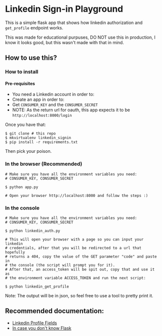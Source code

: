 # Linkedin Sign-in Playground

This is a simple flask app that shows how linkedin authorization and
`get_profile` endpoint works.

This was made for educational purpuses, DO NOT use this in production,
I know it looks good, but this wasn't made with that in mind.

## How to use this?

### How to install

#### Pre-requisites

- You need a Linkedin account in order to:
- Create an app in order to:
- Get `CONSUMER_KEY` and the `CONSUMER_SECRET`
- NOTE: As the return url for oauth, this app expects it to be
`http://localhost:8000/login`

Once you have that:

    $ git clone # this repo
    $ mkvirtualenv linkedin_signin
    $ pip install -r requirements.txt

Then pick your poison.

### In the browser (Recommended)

    # Make sure you have all the environment variables you need:
    # CONSUMER_KEY, CONSUMER_SECRET

    $ python app.py

    # Open your browser http://localhost:8000 and follow the steps :)

### In the console

    # Make sure you have all the environment variables you need:
    # CONSUMER_KEY, CONSUMER_SECRET

    $ python linkedin_auth.py

    # This will open your browser with a page so you can input your linkedin
    # credentials, after that you will be redirected to a url that hopefully
    # returns a 404, copy the value of the GET parameter "code" and paste in
    # the console (the script will prompt you for it).
    # After that, an access_token will be spit out, copy that and use it as
    # the environment variable ACCESS_TOKEN and run the next script:

    $ python linkedin_get_profile

Note: The output will be in json, so feel free to use a tool to pretty print it.

## Recommended documentation:

- [Linkedin Profile Fields](https://developer.linkedin.com/documents/profile-fields)
- [In case you don't know Flask](http://flask.pocoo.org/docs/0.10/)

